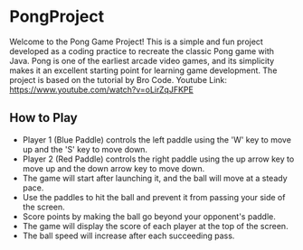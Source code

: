 # PongProject
Welcome to the Pong Game Project! This is a simple and fun project developed as a coding practice to recreate the classic Pong game with Java. Pong is one of the earliest arcade video games, and its simplicity makes it an excellent starting point for learning game development. The project is based on the tutorial by Bro Code.
Youtube Link: https://www.youtube.com/watch?v=oLirZqJFKPE
## How to Play
- Player 1 (Blue Paddle) controls the left paddle using the 'W' key to move up and the 'S' key to move down.
- Player 2 (Red Paddle) controls the right paddle using the up arrow key to move up and the down arrow key to move down.
- The game will start after launching it, and the ball will move at a steady pace.
- Use the paddles to hit the ball and prevent it from passing your side of the screen.
- Score points by making the ball go beyond your opponent's paddle.
- The game will display the score of each player at the top of the screen.
- The ball speed will increase after each succeeding pass.
